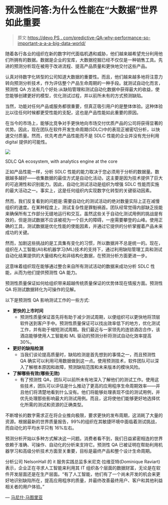 # 预测性问答:为什么性能在“大数据”世界如此重要

> 原文:[https://devo PS . com/predictive-QA-why-performance-so-important-a-a-a-big-data-world/](https://devops.com/predictive-qa-why-performance-is-so-important-in-a-big-data-world/)

随着各行各业的组织在新的数字时代面临机遇和威胁，他们越来越希望充分利用他们所拥有的数据。数据是企业的宝库，大数据挖掘已经不仅仅是一种销售工具。先进的预测分析现在被用于改进流程、提高产品质量和更快地交付这些产品。

认真对待数字化转型的公司知道大数据的重要性。而且，他们越来越多地将注意力转向预测分析技术，作为评估整个产品生命周期的一种手段。就测试自动化而言，预测性 QA 方法有几个好处:从缺陷管理和测试自动化数据中获得最大的收益，使您能够创建更好的模型，优化测试过程，并以前所未有的方式预测缺陷。

当然，功能对任何产品或服务都很重要，但真正吸引用户的是整体体验。这种体验比以往任何时候都更受性能的支配，这也是产品性能如此重要的原因。

在当今的市场上，能够比竞争对手更快地向市场交付优质产品的公司将获得显著的优势。因此，现在团队在软件开发生命周期(SDLC)中的表现正被密切分析，以快速交付质量。然而，优先考虑产品性能而不是 SDLC 性能的企业并没有充分利用 digital 提供的可能性。

![](../Images/bdb3afdf0984fbdd481c674775f69cfe.png)

SDLC QA ecosystem, with analytics engine at the core

正如产品性能一样，分析 SDLC 性能的能力取决于您必须用于分析的数据量。数据越多越好——收集数据的最佳方式是自动化活动，这主要是因为技术提供了巨大的可追溯性和识别能力。因此，自动化测试活动是组织为增强 SDLC 性能而实施的最大活动之一。事实上，这是任何组织内实现数字化转型的关键驱动因素。

然而，我们反复看到的问题是:需要自动化的测试活动的绝对数量实际上正在减慢组织的速度。在某种程度上，测试复杂性是罪魁祸首。团队经常觉得内部缺乏技能来确保所有工作部分无缝地运行和交互。虽然这些关于自动化测试用例的挑战是有效的，但是测试数据不应该被视为一个巨大的障碍，一座需要攀登的山峰。使用正确的工具，测试数据是优化性能的使能因素，并通过它提供的分析掌握着产品未来成功的关键。

然而，加剧这些挑战的是工具集有变化的习惯，所以数据并不总是统一的。现在，组织在人工智能(AI)和机器学习(ML)技术的支持下，通过利用缺陷管理工具和测试自动化结果提供的大量结构化和非结构化数据，在预测分析方面更进一步。

这意味着组织现在能够通过整合来自所有测试活动的数据来成功分析 SDLC 性能，从而为他们提供预测性 QA 能力。

预测性质量保证如何给组织带来超越传统质量保证的优势体现在情报方面。预测性 QA 将测试数据转化为可操作的见解。

以下是预测性 QA 影响测试工作的一些方式:

*   **更快的上市时间**
    *   预测性质量保证首先将有助于减少测试周期，以便组织可以更快地将顶层软件送到客户手中。预测性质量保证可以找出效率低下的地方，优化测试工作，并有助于缩短测试周期。我们最近与一家领先的连锁酒店合作，该酒店能够使用人工智能和 ML 驱动的预测分析将测试自动化效率提高 30%。
*   **更好的缺陷检测**
    *   当我们谈论提高质量时，缺陷检测是首先想到的事情之一，而且预测性 QA 确实可以利用可用数据做到这一点。使用预测技术，软件团队可以深入了解根本原因和故障，预测缺陷范围和未来版本的模块风险。
*   **了解哪些有效(哪些无效)**
    *   有了预测性 QA，团队可以前所未有地深入了解他们的测试工作。使用这些技术，团队可以评估是什么推动了更高的应用程序生命周期效率——并且他们将清楚地看到什么没有。他们将能够处理表现不佳的测试用例，并优先处理那些影响最大的测试用例。而且，这将使他们能够更好地选择优化所需的测试和资源的正确类型。

不断增长的数字需求正在将企业推向极限，要求更快的发布周期，这消耗了大量的资源。根据最新的世界质量报告，99%的组织在其敏捷环境中面临着测试挑战，而自动化的平均水平只有 16%左右。

预测分析开始以多种方式解决这一问题。消费者看不到，我们日益紧密相连的世界依赖于准确、可操作、自动化的分析来支持它。预测性 QA 已被证明在帮助利用机器学习和高级分析技术方面至关重要，目标是最终产品和整个设计生命周期。

分析公司 NelsonHall 的 it 服务实践总监多米尼克·拉维亚特(Dominique Raviart)表示，企业正在寻求人工智能来利用其 IT 组织各个层面的数据财富，无论是在软件开发层面还是在生产层面。“有了人工智能，他们有了一个尚未开发的机会来更好地识别缺陷所在，提高应用程序的质量，并最终改善最终用户、客户和其他利益相关者的用户体验。”

— [马尼什·马图里亚](https://devops.com/author/manish-mathuria/)